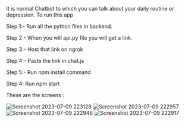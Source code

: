 It is normal Chatbot to which you can talk about your daily routine or depression. To run this app

Step 1:- Run all the python files in backend.

Step 2:- When you will api.py file you will get a link.

Step 3:- Host that link on ngrok

Step 4:- Paste the link in chat.js

Step 5:- Run npm install command

Step 4: Run npm start

These are the screens : 

![Screenshot 2023-07-09 223128](https://github.com/richab246/Chatbot/assets/79681567/a520ed99-b7ce-40f6-b11e-0503b657059d)
![Screenshot 2023-07-09 222957](https://github.com/richab246/Chatbot/assets/79681567/c6322763-5b11-4467-b992-cfc02b1d02a3)
![Screenshot 2023-07-09 222946](https://github.com/richab246/Chatbot/assets/79681567/2d21219f-2f11-4783-90a1-d51c9332c004)
![Screenshot 2023-07-09 222917](https://github.com/richab246/Chatbot/assets/79681567/ec7cfee2-2b03-40fd-b53f-051e47203a1f)

